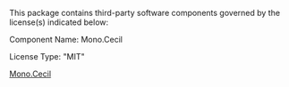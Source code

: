 This package contains third-party software components governed by the license(s) indicated below:

Component Name: Mono.Cecil

License Type: "MIT"

[Mono.Cecil](https://github.com/jbevain/cecil/blob/master/LICENSE.txt)